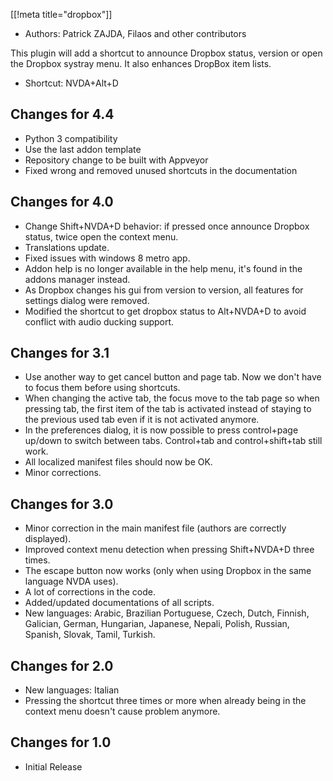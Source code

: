 [[!meta title="dropbox"]]

* Authors: Patrick ZAJDA, Filaos and other contributors

This plugin will add a shortcut to announce Dropbox status, version or open the Dropbox systray menu.
It also enhances DropBox item lists.

* Shortcut: NVDA+Alt+D

## Changes for 4.4 ##

* Python 3 compatibility
* Use the last addon template
* Repository change to be built with Appveyor
* Fixed wrong and removed unused shortcuts in the documentation

## Changes for 4.0 ##

* Change Shift+NVDA+D behavior: if pressed once announce Dropbox status, twice open the context menu.
* Translations update.
* Fixed issues with windows 8 metro app.
* Addon help is no longer available in the help menu, it's found in the addons manager instead.
* As Dropbox changes his gui from version to version, all features for settings dialog were removed.
* Modified the shortcut to get dropbox status to Alt+NVDA+D to avoid conflict with audio ducking support.

## Changes for 3.1 ##

* Use another way to get cancel button and page tab. Now we don't have to focus them before using shortcuts.
* When changing the active tab, the focus move to the tab page so when pressing tab, the first item of the tab is activated instead of staying to the previous used tab even if it is not activated anymore.
* In the preferences dialog, it is now possible to press control+page up/down to switch between tabs. Control+tab and control+shift+tab still work.
* All localized manifest files should now be OK.
* Minor corrections.

## Changes for 3.0 ##

* Minor correction in the main manifest file (authors are correctly displayed).
* Improved context menu detection when pressing Shift+NVDA+D three times.
* The escape button now works (only when using Dropbox in the same language NVDA uses).
* A lot of corrections in the code.
* Added/updated documentations of all scripts.
* New languages: Arabic, Brazilian Portuguese, Czech, Dutch, Finnish, Galician, German, Hungarian, Japanese, Nepali, Polish, Russian, Spanish, Slovak, Tamil, Turkish.

## Changes for 2.0 ##

* New languages: Italian
* Pressing the shortcut three times or more when already being in the context menu doesn't cause problem anymore.

## Changes for 1.0 ##

* Initial Release

